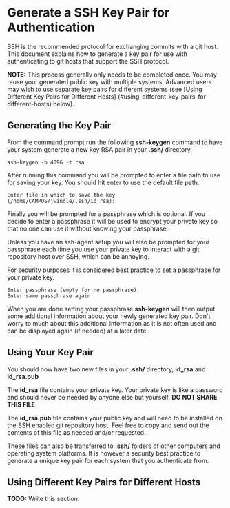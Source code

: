 # Generate a SSH Key Pair for Authentication

SSH is the recommended protocol for exchanging commits with a git host. This
document explains how to generate a key pair for use with authenticating to git
hosts that support the SSH protocol.

**NOTE:** This process generally only needs to be completed once. You may reuse
your generated public key with multiple systems. Advanced users may wish to use
separate key pairs for different systems (see
[Using Different Key Pairs for Different Hosts]
(#using-different-key-pairs-for-different-hosts) below).

## Generating the Key Pair

From the command prompt run the following **ssh-keygen** command to have your
system generate a new key RSA pair in your **.ssh/** directory.

```
ssh-keygen -b 4096 -t rsa
```

After running this command you will be prompted to enter a file path to use for
saving your key. You should hit enter to use the default file path.

```
Enter file in which to save the key (/home/CAMPUS/jwindle/.ssh/id_rsa):
```

Finally you will be prompted for a passphrase which is optional. If you decide
to enter a passphrase it will be used to encrypt your private key so that no one
can use it without knowing your passphrase.

Unless you have an ssh-agent setup you will also be prompted for your passphrase
each time you use your private key to interact with a git repository host over
SSH, which can be annoying.

For security purposes it is considered best practice to set a passphrase for
your private key.

```
Enter passphrase (empty for no passphrase):
Enter same passphrase again:
```

When you are done setting your passphrase **ssh-keygen** will then output some
additional information about your newly generated key pair. Don't worry to much
about this additional information as it is not often used and can be displayed
again (if needed) at a later date.

## Using Your Key Pair

You should now have two new files in your **.ssh/** directory, **id_rsa** and
**id_rsa.pub**

The **id_rsa** file contains your private key. Your private key is like a
password and should never be needed by anyone else but yourself.
**DO NOT SHARE THIS FILE**.

The **id_rsa.pub** file contains your public key and will need to be installed
on the SSH enabled git repository host. Feel free to copy and send out the
contents of this file as needed and/or requested.

These files can also be transferred to **.ssh/** folders of other computers and
operating system platforms. It is however a security best practice to generate
a unique key pair for each system that you authenticate from.

## Using Different Key Pairs for Different Hosts

**TODO:** Write this section.
